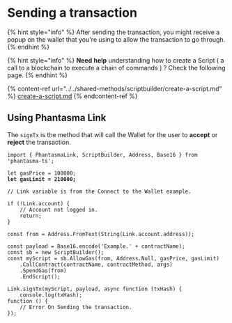 # Sending a transaction

{% hint style="info" %}
After sending the transaction, you might receive a popup on the wallet that you're using to allow the transaction to go through.
{% endhint %}

{% hint style="info" %}
**Need** **help** understanding how to create a Script ( a call to a blockchain to execute a chain of commands ) ? Check the following page.
{% endhint %}

{% content-ref url="../../shared-methods/scriptbuilder/create-a-script.md" %}
[create-a-script.md](../../shared-methods/scriptbuilder/create-a-script.md)
{% endcontent-ref %}

## Using Phantasma Link

The `signTx` is the method that will call the Wallet for the user to **accept** or **reject** the transaction.

<pre class="language-typescript" data-overflow="wrap" data-line-numbers><code class="lang-typescript">import { PhantasmaLink, ScriptBuilder, Address, Base16 } from 'phantasma-ts';

let gasPrice = 100000;
<strong>let gasLimit = 210000;
</strong>
// Link variable is from the Connect to the Wallet example.

if (!Link.account) {
    // Account not logged in.
    return;
}

const from = Address.FromText(String(Link.account.address));

const payload = Base16.encode('Example.' + contractName);
const sb = new ScriptBuilder();
const myScript = sb.AllowGas(from, Address.Null, gasPrice, gasLimit)
    .CallContract(contractName, contractMethod, args)
    .SpendGas(from)
    .EndScript();

Link.signTx(myScript, payload, async function (txHash) {
    console.log(txHash);
function () {
    // Error On Sending the transaction.
});
</code></pre>
